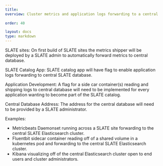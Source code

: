 ```yaml
---
title: 
overview: Cluster metrics and application logs forwarding to a central SLATE database with visualization consumable by end users and cluster administrators.
              
order: 40

layout: docs
type: markdown
---
```


SLATE sites: 
On first build of SLATE sites the metrics shipper will be deployed by a SLATE admin to automatically forward metrics to central database.

SLATE Catalog App: 
SLATE catalog app will have flag to enable application logs forwarding to central SLATE database.

Application Development: 
A flag for a side car container(s) reading and shipping logs to central database will need to be implemented for every application wanting to become part of the SLATE catalog.

Central Database Address: 
The address for the central database will need to be provided by a SLATE administrator. 

Examples:
* Metricbeats Daemonset running across a SLATE site forwarding to the central SLATE Elasticsearch cluster.
* Fluentbit sidecar container reading off of a shared volume in a kubernetes pod and forwarding to the central SLATE Elasticsearch cluster.
* Kibana visualizing off of the central Elasticsearch cluster open to end users and cluster administrators.
